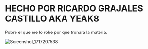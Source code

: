 # HECHO POR RICARDO GRAJALES CASTILLO AKA YEAK8

Pobre el que me lo robe por que tronara la materia.

![Screenshot_1717207538](https://raw.githubusercontent.com/Yeak8/T5_Acordeon_Ricardo_Grajales/blob/main/acordeon.jpeg)
